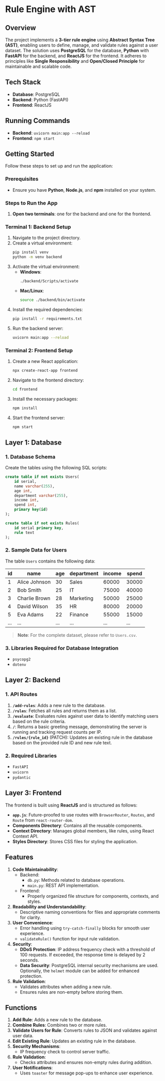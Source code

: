 # Rule Engine with AST

## Overview
The project implements a **3-tier rule engine** using **Abstract Syntax Tree (AST)**, enabling users to define, manage, and validate rules against a user dataset. The solution uses **PostgreSQL** for the database, **Python** with **FastAPI** for the backend, and **ReactJS** for the frontend. It adheres to principles like **Single Responsibility** and **Open/Closed Principle** for maintainable and scalable code.

## Tech Stack
- **Database**: PostgreSQL
- **Backend**: Python (FastAPI)
- **Frontend**: ReactJS

## Running Commands
- **Backend**: `uvicorn main:app --reload`
- **Frontend**: `npm start`

## Getting Started
Follow these steps to set up and run the application:

### Prerequisites
- Ensure you have **Python**, **Node.js**, and **npm** installed on your system.

### Steps to Run the App
1. **Open two terminals**: one for the backend and one for the frontend.

### Terminal 1: Backend Setup
1. Navigate to the project directory.
2. Create a virtual environment:
   ```bash
   pip install venv
   python -m venv backend
   ```
3. Activate the virtual environment:
   - **Windows**:
     ```bash
     ./backend/Scripts/activate
     ```
   - **Mac/Linux**:
     ```bash
     source ./backend/bin/activate
     ```
4. Install the required dependencies:
   ```bash
   pip install -r requirements.txt
   ```
5. Run the backend server:
   ```bash
   uvicorn main:app --reload
   ```

### Terminal 2: Frontend Setup
1. Create a new React application:
   ```bash
   npx create-react-app frontend
   ```
2. Navigate to the frontend directory:
   ```bash
   cd frontend
   ```
3. Install the necessary packages:
   ```bash
   npm install
   ```
4. Start the frontend server:
   ```bash
   npm start
   ```

## Layer 1: Database
### 1. Database Schema
Create the tables using the following SQL scripts:

```sql
create table if not exists Users(
    id serial,
    name varchar(255),
    age int,
    department varchar(255),
    income int,
    spend int,
    primary key(id)
);

create table if not exists Rules(
    id serial primary key,
    rule text
);
```

### 2. Sample Data for Users
The table `Users` contains the following data:

| id | name            | age | department | income | spend |
|----|-----------------|-----|------------|--------|-------|
| 1  | Alice Johnson   | 30  | Sales      | 60000  | 30000 |
| 2  | Bob Smith       | 25  | IT         | 75000  | 40000 |
| 3  | Charlie Brown   | 28  | Marketing  | 50000  | 25000 |
| 4  | David Wilson    | 35  | HR         | 80000  | 20000 |
| 5  | Eva Adams       | 22  | Finance    | 55000  | 15000 |
| ...| ...             | ... | ...        | ...    | ...   |

> **Note**: For the complete dataset, please refer to `Users.csv`.

### 3. Libraries Required for Database Integration
- `psycopg2`
- `dotenv`

## Layer 2: Backend
### 1. API Routes

1. **`/add-rules`**: Adds a new rule to the database.
2. **`/rules`**: Fetches all rules and returns them as a list.
3. **`/evaluate`**: Evaluates rules against user data to identify matching users based on the rule criteria.
4. **`/`**: Returns a basic greeting message, demonstrating the server is running and tracking request counts per IP.
5. **`/rules/{rule_id}`** (PATCH): Updates an existing rule in the database based on the provided rule ID and new rule text.

### 2. Required Libraries
- `FastAPI`
- `uvicorn`
- `pydantic`

## Layer 3: Frontend
The frontend is built using **ReactJS** and is structured as follows:
- **`app.js`**: Future-proofed to use routes with `BrowserRouter`, `Routes`, and `Route` from `react-router-dom`.
- **Components Directory**: Contains all the reusable components.
- **Context Directory**: Manages global members, like rules, using React Context API.
- **Styles Directory**: Stores CSS files for styling the application.

## Features
1. **Code Maintainability**:
   - Backend:
     - `db.py`: Methods related to database operations.
     - `main.py`: REST API implementation.
   - Frontend:
     - Properly organized file structure for components, contexts, and styles.
2. **Readability and Understandability**:
   - Descriptive naming conventions for files and appropriate comments for clarity.
3. **User Convenience**:
   - Error handling using `try-catch-finally` blocks for smooth user experience.
   - `validateRule()` function for input rule validation.
4. **Security**:
   - **DDoS Protection**: IP address frequency check with a threshold of 100 requests. If exceeded, the response time is delayed by 2 seconds.
   - **Data Security**: PostgreSQL internal security mechanisms are used. Optionally, the `helmet` module can be added for enhanced protection.
5. **Rule Validation**:
   - Validates attributes when adding a new rule.
   - Ensures rules are non-empty before storing them.

## Functions
1. **Add Rule**: Adds a new rule to the database.
2. **Combine Rules**: Combines two or more rules.
3. **Validate Users for Rule**: Converts rules to JSON and validates against user data.
4. **Edit Existing Rule**: Updates an existing rule in the database.
5. **Security Mechanisms**:
   - IP frequency check to control server traffic.
6. **Rule Validation**:
   - Checks attributes and ensures non-empty rules during addition.
7. **User Notifications**:
   - Uses `toaster` for message pop-ups to enhance user experience.

